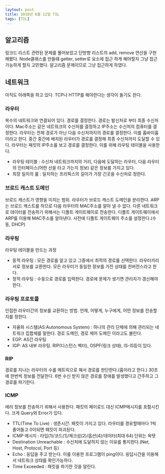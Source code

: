 ```yaml
---
laytout: post
title: 2018년 6월 12일 TIL
tags: [TIL]
---
```


## 알고리즘
링크드 리스트 관련된 문제를 풀어보았고 단방향 리스트의 add, remove 연산을 구현해봤다. Node클래스를 만들떄 getter, setter로 요소에 접근 하게 해야할지 그냥 접근 가능하게 할지 고민했다. 알고리즘 문제이므로 그냥 접근하게 하였다.

## 네트워크
아직도 아래쪽을 하고 있다. TCP나 HTTP를 해야한다는 생각이 들기도 한다.
### 라우터
복수의 네트워크와 연결되어 있다. 경로를 결정한다. 경로는 발신처로 부터 최종 수신처이다. Mac주소는 같은 네트워크의 수신처를 결정하고 IP주소는 수신처의 컴퓨터를 결정한다.
라우터는 전체 경로가 아닌 다음 수신처까지의 경로를 결정한다. 이를 홉바이홉이라고 한다. 중간 중간에 배치된 라우터가 경로를 결정해 최종 수신처까지 도달할 수 있다. 라우터는 패킷의 IP주소를 보고 경로를 결정한다. 이를 위해 라우팅 테이블을 사용한다.
- 라우팅 테이블 : 수신처 네트워크까지의 거리, 다음에 도달하는 라우터, 다음 라우터의 인터페이스(어떤 선을 타고 가는지 정보) 같은 정보를 가지고 있다.
- 최장 일치의 룰 : 일치하는 프리픽스의 길이가 가장 긴곳을 수신처로 정한다.                            

### 브로드 캐스트 도메인
브로드 캐스트가 영향을 미치는 범위. 라우터가 브로드 캐스트 도메인을 분리한다. ARP는 브로드 캐스트를 하므로 다음 라우터의 MAC주소를 알아 낼 수 없다. 다른 네트워크로 데이터를 전송하기 위해서는 디폴트 게이트웨이로 전송한다. 디폴트 게이트웨이에서 ARP를 이용해 MAC주소를 알아낸다. 사전에 디폴트 게이트웨이 주소를 설정한다.(수동, DHCP)

### 라우팅
라우팅 테이블을 만드는 과정
- 동적 라우팅 : 모든 경로를 알고 있고 그중에서 최적의 경로를 선택한다. 라우터끼리 서로 정보를 교환한다. 모든 라우터가 동일한 정보를 가진 상태를 컨버전스라고 한다.
- 정적 라우팅 : 수동으로 경로를 입력한다. 경로에 문제가 생기면 관리자가 갱신해야한다.

### 라우팅 프로토콜
인접한 라우터간의 정보를 교환하는 방법. 언제, 어떻게, 누구에게, 어떤 정보를 전송할지를 정한다.
 - 자율화 시스템(AS:Autonomous System) : 하나의 관리 단체에 의해 관리되는 네트워크 집합체를 말한다. 경로 도메인, 경로 제어 도메인 이라고도 불린다.
 - EGP: AS간 라우팅
 - IGP: AS 내부 라우팅.  RIP(디스턴스 벡터), OSPF(링크 상태), IS-IS등이 있다.

### RIP
경로를 지나는 라우터의 수를 메트릭으로 해서 경로를 판단한다.(홉이라고 한다.)
30초에 한번씩 정보를 전달한다. 6번 수신 받지 않은 경로를 장애를 발생했다고 간주하고 그 경로를 파기한다.
 
### ICMP
에러 정보를 전송하기 위해서 사용한다. 패킷의 페이로드 대신 ICMP메시지를 포함시킨다. 크게 Query와 Error가 있다.
- TTL(Time To Live) : 생존시간. 패킷이 가지고 있다. 라우터를 경유할때마다 1씩 줄어들고 0이되면 패킷이 파괴된다.
- ICMP 메시지 : 타입(1)/코드(1)/체크섬(2)/옵션(4)/데이터(최대 64) 단위는 옥텟
- Destination Unreachable : 수신처에 도달하지 않는 이유를 통지한다.(Net, Host, Protocol, Port 등)
- Echo : 응답을 주고 받는다. 이를 이용한 프로그램이 ping이다. 응답시간을 이용해서 네트워크 상태를 확인가능하다.
- Time Exceeded : 패킷을 파기한 것을 알린다.